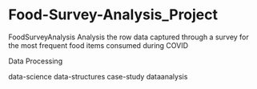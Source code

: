 # Food-Survey-Analysis_Project

FoodSurveyAnalysis
Analysis the row data captured through a survey for the most frequent food items consumed during COVID

Data Processing

data-science
data-structures
case-study
dataanalysis

